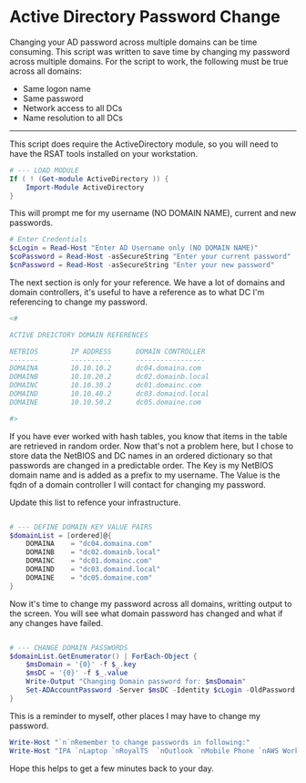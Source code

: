 # Active Directory Password Change

Changing your AD password across multiple domains can be time consuming. This script was written to save time by changing my password across multiple domains. For the script to work, the following must be true across all domains:

- Same logon name
- Same password
- Network access to all DCs
- Name resolution to all DCs

---

This script does require the ActiveDirectory module, so you will need to have the RSAT tools installed on your workstation.

```powershell
# --- LOAD MODULE
If ( ! (Get-module ActiveDirectory )) {
    Import-Module ActiveDirectory
}
```

This will prompt me for my username (NO DOMAIN NAME), current and new passwords.

```powershell
# Enter Credentials
$cLogin = Read-Host "Enter AD Username only (NO DOMAIN NAME)"
$coPassword = Read-Host -asSecureString "Enter your current password"
$cnPassword = Read-Host -asSecureString "Enter your new password"
```

The next section is only for your reference. We have a lot of domains and domain controllers, it's useful to have a reference as to what DC I'm referencing to change my password.

```powershell
<# 

ACTIVE DREICTORY DOMAIN REFERENCES

NETBIOS        IP ADDRESS      DOMAIN CONTROLLER
-------        ----------      -----------------     
DOMAINA        10.10.10.2      dc04.domaina.com
DOMAINB        10.10.20.2      dc02.domainb.local
DOMAINC        10.10.30.2      dc01.domainc.com
DOMAIND        10.10.40.2      dc03.domaind.local
DOMAINE        10.10.50.2      dc05.domaine.com

#>
```

If you have ever worked with hash tables, you know that items in the table are retrieved in random order. Now that's not a problem here, but I chose to store data the NetBIOS and DC names in an ordered dictionary so that passwords are changed in a predictable order. The Key is my NetBIOS domain name and is added as a prefix to my username. The Value is the fqdn of a domain controller I will contact for changing my password.  

Update this list to refence your infrastructure.

```powershell

# --- DEFINE DOMAIN KEY VALUE PAIRS
$domainList = [ordered]@{
    DOMAINA    = "dc04.domaina.com"
    DOMAINB    = "dc02.domainb.local"
    DOMAINC    = "dc01.domainc.com"
    DOMAIND    = "dc03.domaind.local"
    DOMAINE    = "dc05.domaine.com"
}
```

Now it's time to change my password across all domains, writting output to the screen. You will see what domain password has changed and what if any changes have failed.

```powershell

# --- CHANGE DOMAIN PASSWORDS
$domainList.GetEnumerator() | ForEach-Object {
    $msDomain = '{0}' -f $_.key
    $msDC = '{0}' -f $_.value
    Write-Output "Changing Domain password for: $msDomain"
    Set-ADAccountPassword -Server $msDC -Identity $cLogin -OldPassword $coPassword -NewPassword $cnPassword
}
```

This is a reminder to myself, other places I may have to change my password.

```powershell
Write-Host "`n`nRemember to change passwords in following:"
Write-Host "IPA `nLaptop `nRoyalTS  `nOutlook `nMobile Phone `nAWS Workspaces `nScheduled Task"
```

Hope this helps to get a few minutes back to your day.
